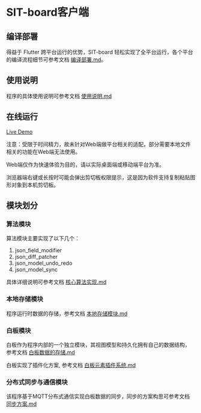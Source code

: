# SIT-board客户端

## 编译部署

得益于 Flutter 跨平台运行的优势，SIT-board 轻松实现了全平台运行，各个平台的编译流程细节可参考文档 [编译部署.md](docs/编译部署.md)。

## 使用说明

程序的具体使用说明可参考文档 [使用说明.md](docs/使用说明.md)

## 在线运行

[Live Demo](https://sit-board.github.io)

注意：受限于时间精力，故未针对Web端做平台相关的适配，部分需要本地文件相关的功能在Web端无法使用。

Web端仅作为快速体验为目的，请以实际桌面端或移动端平台为准。

浏览器端右键或长按时可能会弹出剪切板权限提示，这是因为软件支持复制粘贴图形对象到本机剪切板。

## 模块划分

### 算法模块

算法模块主要实现了以下几个：

1. json_field_modifier
2. json_diff_patcher
3. json_model_undo_redo
4. json_model_sync

具体详细说明可参考文档 [核心算法实现.md](docs/核心算法实现.md)

### 本地存储模块

程序运行时数据的存储，参考文档 [本地存储模块.md](docs/本地存储模块.md)

### 白板模块

白板作为程序内部的一个独立模块，其视图模型和持久化拥有自己的数据结构，
参考文档 [白板数据的存储.md](docs/白板数据的存储结构.md)

白板实现了插件化方案, 参考文档 [白板元素插件系统.md](docs/白板元素插件系统.md)

### 分布式同步与通信模块

该程序基于MQTT分布式通信实现白板数据的同步，同步的方案构思可参考文档 [同步方案.md](docs/同步方案.md)
